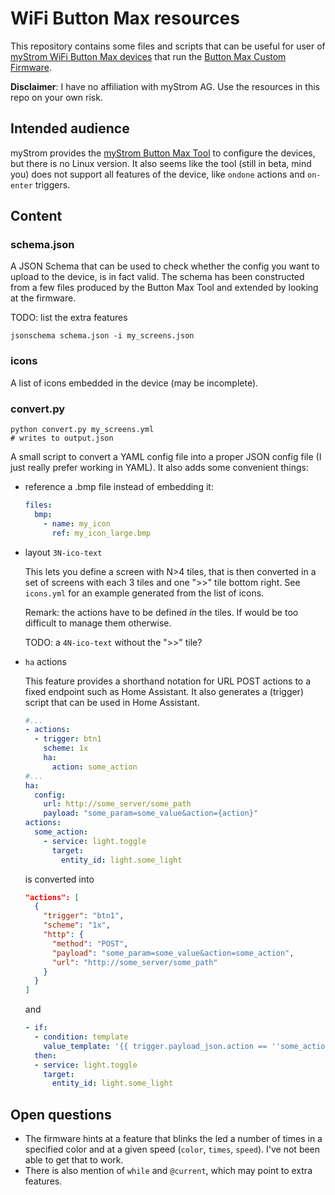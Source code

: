 # WiFi Button Max resources

This repository contains some files and scripts that can be useful for user of [myStrom WiFi Button Max devices](https://mystrom.ch/wifi-button-max/) that run the [Button Max Custom Firmware](https://mystrom.ch/support/mystrom-button-max-tool/).

**Disclaimer**: I have no affiliation with myStrom AG. Use the resources in this repo on your own risk.

## Intended audience
myStrom provides the [myStrom Button Max Tool](https://mystrom.ch/support/mystrom-button-max-tool/) to configure the devices, but there is no Linux version. It also seems like the tool (still in beta, mind you) does not support all features of the device, like `ondone` actions and `on-enter` triggers.

## Content

### schema.json

A JSON Schema that can be used to check whether the config you want to upload to the device, is in fact valid. The schema has been constructed from a few files produced by the Button Max Tool and extended by looking at the firmware.

TODO: list the extra features

```shell
jsonschema schema.json -i my_screens.json
```

### icons

A list of icons embedded in the device (may be incomplete).

### convert.py

```shell
python convert.py my_screens.yml
# writes to output.json
```

A small script to convert a YAML config file into a proper JSON config file (I just really prefer working in YAML). It also adds some convenient things:

* reference a .bmp file instead of embedding it:
  ```yaml
  files:
    bmp:
      - name: my_icon
        ref: my_icon_large.bmp
  ```
* layout `3N-ico-text`
  
  This lets you define a screen with N>4 tiles, that is then converted in a set of screens with each 3 tiles and one ">>" tile bottom right. See `icons.yml` for an example generated from the list of icons.
  
  Remark: the actions have to be defined *in* the tiles. If would be too difficult to manage them otherwise.
  
  TODO: a `4N-ico-text` without the ">>" tile?
  
* `ha` actions
  
  This feature provides a shorthand notation for URL POST actions to a fixed endpoint such as Home Assistant. It also generates a (trigger) script that can be used in Home Assistant.

  ```yaml
  #...
  - actions:
    - trigger: btn1
      scheme: 1x
      ha:
        action: some_action
  #...
  ha:
    config:
      url: http://some_server/some_path
      payload: "some_param=some_value&action={action}"
  actions:
    some_action:
      - service: light.toggle
        target:
          entity_id: light.some_light
  ```
  
  is converted into
  
  ```json
  "actions": [
    {
      "trigger": "btn1",
      "scheme": "1x",
      "http": {
        "method": "POST",
        "payload": "some_param=some_value&action=some_action",
        "url": "http://some_server/some_path"
      }
    }
  ]
  ```
  
  and
  
  ```yaml
  - if:
    - condition: template
      value_template: '{{ trigger.payload_json.action == ''some_action'' }}'
    then:
    - service: light.toggle
      target:
        entity_id: light.some_light
  ```

## Open questions

* The firmware hints at a feature that blinks the led a number of times in a specified color and at a given speed (`color`, `times`, `speed`). I've not been able to get that to work.
* There is also mention of `while` and `@current`, which may point to extra features.
